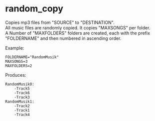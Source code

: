 # random_copy

Copies mp3 files from "SOURCE" to "DESTINATION". \
All music files are randomly copied. It copies "MAXSONGS" per folder. \
A Number of "MAXFOLDERS" folders are created, each with the prefix "FOLDERNAME" and then numbered in ascending order.

Example:
```
FOLDERNAME="RandomMusik"
MAXSONGS=3
MAXFOLDERS=2
```

Produces:
```
RandomMusik0:
    -Track5
    -Track6
    -Track3
RandomMusik1:
    -Track2
    -Track1
    -Track4
```

